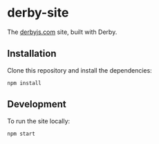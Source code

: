 derby-site
=============
The [derbyjs.com](//derbyjs.com/) site, built with Derby.

Installation
-------------

Clone this repository and install the dependencies:

```
npm install
```

Development
-----------

To run the site locally:

```
npm start
```
